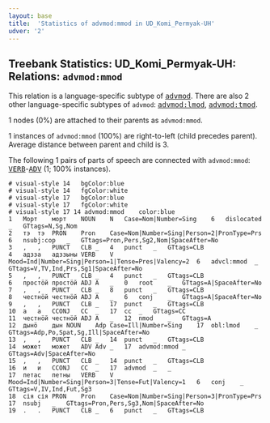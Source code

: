 ```yaml
---
layout: base
title:  'Statistics of advmod:mmod in UD_Komi_Permyak-UH'
udver: '2'
---
```


## Treebank Statistics: UD_Komi_Permyak-UH: Relations: `advmod:mmod`

This relation is a language-specific subtype of <tt><a href="koi_uh-dep-advmod.html">advmod</a></tt>.
There are also 2 other language-specific subtypes of `advmod`: <tt><a href="koi_uh-dep-advmod-lmod.html">advmod:lmod</a></tt>, <tt><a href="koi_uh-dep-advmod-tmod.html">advmod:tmod</a></tt>.

1 nodes (0%) are attached to their parents as `advmod:mmod`.

1 instances of `advmod:mmod` (100%) are right-to-left (child precedes parent).
Average distance between parent and child is 3.

The following 1 pairs of parts of speech are connected with `advmod:mmod`: <tt><a href="koi_uh-pos-VERB.html">VERB</a></tt>-<tt><a href="koi_uh-pos-ADV.html">ADV</a></tt> (1; 100% instances).


~~~ conllu
# visual-style 14	bgColor:blue
# visual-style 14	fgColor:white
# visual-style 17	bgColor:blue
# visual-style 17	fgColor:white
# visual-style 17 14 advmod:mmod	color:blue
1	Морт	морт	NOUN	N	Case=Nom|Number=Sing	6	dislocated	_	GTtags=N,Sg,Nom
2	тэ	тэ	PRON	Pron	Case=Nom|Number=Sing|Person=2|PronType=Prs	6	nsubj:cop	_	GTtags=Pron,Pers,Sg2,Nom|SpaceAfter=No
3	,	,	PUNCT	CLB	_	4	punct	_	GTtags=CLB
4	адзза	адззыны	VERB	V	Mood=Ind|Number=Sing|Person=1|Tense=Pres|Valency=2	6	advcl:mmod	_	GTtags=V,TV,Ind,Prs,Sg1|SpaceAfter=No
5	,	,	PUNCT	CLB	_	4	punct	_	GTtags=CLB
6	простӧй	простӧй	ADJ	A	_	0	root	_	GTtags=A|SpaceAfter=No
7	,	,	PUNCT	CLB	_	8	punct	_	GTtags=CLB
8	честнӧй	честнӧй	ADJ	A	_	6	conj	_	GTtags=A|SpaceAfter=No
9	,	,	PUNCT	CLB	_	17	punct	_	GTtags=CLB
10	а	а	CCONJ	CC	_	17	cc	_	GTtags=CC
11	честнӧй	честнӧй	ADJ	A	_	12	nmod	_	GTtags=A
12	дынӧ	дын	NOUN	Adp	Case=Ill|Number=Sing	17	obl:lmod	_	GTtags=Adp,Po,Spat,Sg,Ill|SpaceAfter=No
13	,	,	PUNCT	CLB	_	14	punct	_	GTtags=CLB
14	может	может	ADV	Adv	_	17	advmod:mmod	_	GTtags=Adv|SpaceAfter=No
15	,	,	PUNCT	CLB	_	14	punct	_	GTtags=CLB
16	и	и	CCONJ	CC	_	17	advmod	_	_
17	петас	петны	VERB	V	Mood=Ind|Number=Sing|Person=3|Tense=Fut|Valency=1	6	conj	_	GTtags=V,IV,Ind,Fut,Sg3
18	сія	сія	PRON	Pron	Case=Nom|Number=Sing|Person=3|PronType=Prs	17	nsubj	_	GTtags=Pron,Pers,Sg3,Nom|SpaceAfter=No
19	.	.	PUNCT	CLB	_	6	punct	_	GTtags=CLB

~~~


